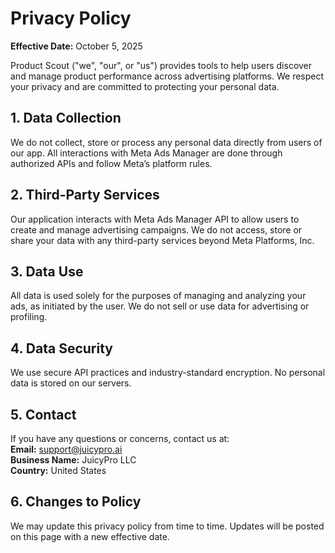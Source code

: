 
# Privacy Policy

**Effective Date:** October 5, 2025

Product Scout ("we", "our", or "us") provides tools to help users discover and manage product performance across advertising platforms. We respect your privacy and are committed to protecting your personal data.

## 1. Data Collection
We do not collect, store or process any personal data directly from users of our app. All interactions with Meta Ads Manager are done through authorized APIs and follow Meta’s platform rules.

## 2. Third-Party Services
Our application interacts with Meta Ads Manager API to allow users to create and manage advertising campaigns. We do not access, store or share your data with any third-party services beyond Meta Platforms, Inc.

## 3. Data Use
All data is used solely for the purposes of managing and analyzing your ads, as initiated by the user. We do not sell or use data for advertising or profiling.

## 4. Data Security
We use secure API practices and industry-standard encryption. No personal data is stored on our servers.

## 5. Contact
If you have any questions or concerns, contact us at:  
**Email:** support@juicypro.ai  
**Business Name:** JuicyPro LLC  
**Country:** United States

## 6. Changes to Policy
We may update this privacy policy from time to time. Updates will be posted on this page with a new effective date.
